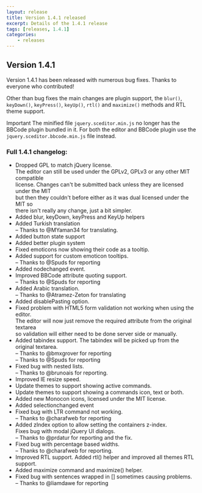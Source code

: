 ```yaml
---
layout: release
title: Version 1.4.1 released
excerpt: Details of the 1.4.1 release
tags: [releases, 1.4.1]
categories:
    - releases
---
```

## Version 1.4.1

Version 1.4.1 has been released with numerous bug fixes. Thanks to everyone who contributed!

Other than bug fixes the main changes are plugin support, the `blur()`, `keyDown()`, `keyPress()`, `keyUp()`, `rtl()` and `maximize()` methods and RTL theme support.

<span class="label label-important">Important</span> The minified file `jquery.sceditor.min.js` no longer has the BBCode plugin bundled in it. For both the editor and BBCode plugin use the `jquery.sceditor.bbcode.min.js` file instead.

### Full 1.4.1 changelog:

<div class="well">
	<ul>
		<li>Dropped GPL to match jQuery license.<br>
		 The editor can still be used under the GPLv2, GPLv3 or any other MIT compatible<br>
		 license. Changes can&#39;t be submitted back unless they are licensed under the MIT<br>
		 but then they couldn&#39;t before either as it was dual licensed under the MIT so<br>
		 there isn&#39;t really any change, just a bit simpler.</li>
		<li>Added blur, keyDown, keyPress and KeyUp helpers</li>
		<li>Added Turkish translation<br>
		 &ndash; Thanks to @MYaman34 for translating.</li>
		<li>Added button state support</li>
		<li>Added better plugin system</li>
		<li>Fixed emoticons now showing their code as a tooltip.</li>
		<li>Added support for custom emoticon tooltips.<br>
		 &ndash; Thanks to @Spuds for reporting</li>
		<li>Added nodechanged event.</li>
		<li>Improved BBCode attribute quoting support.<br>
		 &ndash; Thanks to @Spuds for reporting</li>
		<li>Added Arabic translation.<br>
		 &ndash; Thanks to @Atramez-Zeton for translating</li>
		<li>Added disablePasting option.</li>
		<li>Fixed problem with HTML5 form validation not working when using the editor.<br>
		 The editor will now just remove the required attribute from the original textarea<br>
		 so validation will either need to be done server side or manually.</li>
		<li>Added tabindex support. The tabindex will be picked up from the original textarea.<br>
		 &ndash; Thanks to @bmxgrover for reporting<br>
		 &ndash; Thanks to @Spuds for reporting</li>
		<li>Fixed bug with nested lists.<br>
		 &ndash; Thanks to @brunoais for reporting.</li>
		<li>Improved IE resize speed.</li>
		<li>Update themes to support showing active commands.</li>
		<li>Update themes to support showing a commands icon, text or both.</li>
		<li>Added new Monocon icons, licensed under the MIT license.</li>
		<li>Added selectionchanged event</li>
		<li>Fixed bug with LTR command not working.<br>
		 &ndash; Thanks to @charafweb for reporting</li>
		<li>Added zIndex option to allow setting the containers z-index.<br>
		 Fixes bug with modal jQuery UI dialogs.<br>
		 &ndash; Thanks to @prdatur for reporting and the fix.</li>
		<li>Fixed bug with percentage based widths.<br>
		 &ndash; Thanks to @charafweb for reporting.</li>
		<li>Improved RTL support. Added rtl() helper and improved all themes RTL support.</li>
		<li>Added maximize command and maximize() helper.</li>
		<li>Fixed bug with sentences wrapped in [] sometimes causing problems.<br>
		 &ndash; Thanks to @liamdawe for reporting</li>
	</ul>
</div>

